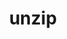 ---
title: "unzip"
layout: cache
categories: [package, v0.18.1]
meta: {"versions": ["6.0"], "compilers": ["gcc@=7.3.1", "gcc@=7.5.0"], "oss": ["amzn2", "ubuntu18.04"], "platforms": ["linux"], "targets": ["aarch64", "graviton2", "x86_64", "x86_64_v3", "x86_64_v4"], "stacks": ["aws-isc", "aws-isc-aarch64", "e4s", "radiuss", "root", "tutorial"], "num_specs": 5, "num_specs_by_stack": {"root": 5, "e4s": 1, "radiuss": 1, "tutorial": 1, "aws-isc": 2, "aws-isc-aarch64": 2}}
spec_details: [{"hash": "qos6nfhjj5mdkrpwqrpb3hl6n5wi3woj", "compiler": "gcc@=7.5.0", "versions": ["6.0"], "os": "ubuntu18.04", "platform": "linux", "target": "x86_64", "variants": [], "stacks": ["root", "e4s", "radiuss", "tutorial"], "size": "-", "tarball": "https://binaries.spack.io/releases/v0.18.1/build_cache/linux-ubuntu18.04-x86_64/gcc-7.5.0/unzip-6.0/linux-ubuntu18.04-x86_64-gcc-7.5.0-unzip-6.0-qos6nfhjj5mdkrpwqrpb3hl6n5wi3woj.spack"}, {"hash": "h4g4zxqptxvdp7cvk7cuk7v3zbjyilmz", "compiler": "gcc@=7.3.1", "versions": ["6.0"], "os": "amzn2", "platform": "linux", "target": "x86_64_v3", "variants": [], "stacks": ["root", "aws-isc"], "size": "-", "tarball": "https://binaries.spack.io/releases/v0.18.1/build_cache/linux-amzn2-x86_64_v3/gcc-7.3.1/unzip-6.0/linux-amzn2-x86_64_v3-gcc-7.3.1-unzip-6.0-h4g4zxqptxvdp7cvk7cuk7v3zbjyilmz.spack"}, {"hash": "jqhsc36mrt4ih2bsx3skhso2fsrzu5ne", "compiler": "gcc@=7.3.1", "versions": ["6.0"], "os": "amzn2", "platform": "linux", "target": "aarch64", "variants": [], "stacks": ["aws-isc-aarch64", "root"], "size": "-", "tarball": "https://binaries.spack.io/releases/v0.18.1/build_cache/linux-amzn2-aarch64/gcc-7.3.1/unzip-6.0/linux-amzn2-aarch64-gcc-7.3.1-unzip-6.0-jqhsc36mrt4ih2bsx3skhso2fsrzu5ne.spack"}, {"hash": "skok2dtwegwxu5hw2bmdiqesz4a5nqs7", "compiler": "gcc@=7.3.1", "versions": ["6.0"], "os": "amzn2", "platform": "linux", "target": "x86_64_v4", "variants": [], "stacks": ["root", "aws-isc"], "size": "-", "tarball": "https://binaries.spack.io/releases/v0.18.1/build_cache/linux-amzn2-x86_64_v4/gcc-7.3.1/unzip-6.0/linux-amzn2-x86_64_v4-gcc-7.3.1-unzip-6.0-skok2dtwegwxu5hw2bmdiqesz4a5nqs7.spack"}, {"hash": "nbpkvimor5ktqzv7dmoqm575vkdlriej", "compiler": "gcc@=7.3.1", "versions": ["6.0"], "os": "amzn2", "platform": "linux", "target": "graviton2", "variants": [], "stacks": ["aws-isc-aarch64", "root"], "size": "-", "tarball": "https://binaries.spack.io/releases/v0.18.1/build_cache/linux-amzn2-graviton2/gcc-7.3.1/unzip-6.0/linux-amzn2-graviton2-gcc-7.3.1-unzip-6.0-nbpkvimor5ktqzv7dmoqm575vkdlriej.spack"}]
---